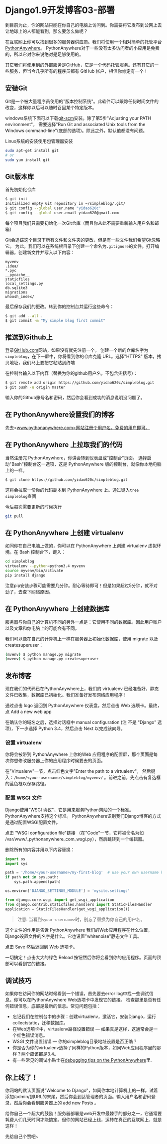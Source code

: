 # Django1.9开发博客03-部署

到目前为止，你的网站只能在你自己的电脑上访问到。你需要将它发布到公网上去让地球上的人都能看到，那么要怎么做呢？

在互联网上你可以找到很多的服务器供应商。我们将使用一个相对简单的托管平台[PythonAnywhere](http://pythonanywhere.com/)。
PythonAnywhere对于一些没有太多访问者的小应用是免费的，所以它对你来说绝对是足够使用的。

其它我们将使用到的外部服务是GitHub，它是一个代码托管服务。还有其它的一些服务，但当今几乎所有的程序员都有 GitHub 帐户，相信你肯定有一个！

## 安装Git

Git是一个被大量程序员使用的"版本控制系统"。此软件可以跟踪任何时间文件的改变，这样你以后可以随时召回某个特定版本。

windows系统下面可以下载[git-scm](http://git-scm.com/)安装。除了第5步"Adjusting your PATH environment"， 需要选择"Run Git and associated Unix
tools from the Windows command-line"(底部的选项)。除此之外，默认值都没有问题。

Linux系统的安装使用包管理器安装

```bash
sudo apt-get install git
# or
sudo yum install git
```

## Git版本库

首先初始化仓库

```bash
$ git init
Initialized empty Git repository in ~/simpleblog/.git/
$ git config --global user.name "yidao620c"
$ git config --global user.email yidao620@gmail.com
```

每个项目我们只需要初始化一次Git仓库（而且你从此不需要重新输入用户名和邮箱）

Git会追踪这个目录下所有文件和文件夹的更改，但是有一些文件我们希望Git忽略它。 为此，我们可以在系统根目录下创建一个命名为`.gitignore`的文件。打开编辑器，创建新文件并写入以下内容：

```
myvenv
.idea/
*.pyc
__pycache__
staticfiles
local_settings.py
db.sqlite3
migrations
whoosh_index/
```

最后保存我们的更改。转到你的控制台并运行这些命令：

```bash
$ git add --all .
$ git commit -m "My simple blog first commit"
```

## 推送到Github上

登录[GitHub.com](跳转到GitHub.com网站，注册一个新的免费账号)网站，如果没有就先注册一个。 创建一个新的仓库名字为`simpleblog`，在下一屏中，你将看到你的仓库克隆 URL。选择"HTTPS"
版本，拷贝地址，我们马上要把它粘贴到终端

在控制台输入以下内容（替换<yidao620c>为你的github用户名，不包含尖括号）：

```bash
$ git remote add origin https://github.com/yidao620c/simpleblog.git
$ git push -u origin master
```

输入你的Github账号名和密码，然后你会看到成功的消息说明没问题了。

## 在 PythonAnywhere设置我们的博客

先去<www.pythonanywhere.com>网站注册个用户名，免费的用户即可。

## 在 PythonAnywhere 上拉取我们的代码

当然注册完 PythonAnywhere，你讲会转到仪表盘或"控制台"页面。 选择启动"Bash"控制台这一选项，这是 PythonAnywhere 版的控制台，就像你本地电脑上的一样。

```bash
$ git clone https://github.com/yidao620c/simpleblog.git
```

这将会拉取一份你的代码副本到 PythonAnywhere 上。通过键入`tree simpleblog`查阅

今后每次需要更新的时候执行

```bash
git pull
```

## 在 PythonAnywhere 上创建 virtualenv

如同你在自己电脑上做的，你可以在 PythonAnywhere 上创建 virtualenv 虚拟环境。在 Bash 控制台下，键入：

```bash
cd simpleblog
virtualenv --python=python3.4 myvenv
source myvenv/bin/activate
pip install django
```

注意pip安装步骤可能需要几分钟。耐心等待即可！但是如果超过5分钟，就不对劲了，去查下网络原因。

## 在 PythonAnywhere 上创建数据库

服务器与你自己的计算机不同的另外一点是：它使用不同的数据库。因此用户账户以及文章和你电脑上的可能会有不同。

我们可以像在自己的计算机上一样在服务器上初始化数据库，使用 migrate 以及 createsuperuser：

```bash
(mvenv) $ python manage.py migrate
(mvenv) $ python manage.py createsuperuser
```

## 发布博客

现在我们的代码已在PythonAnywhere上，我们的 virtualenv 已经准备好，静态文件已收集，数据库已初始化。我们准备好发布网络应用程序！

通过点击 logo 返回到 PythonAnywhere 仪表盘，然后点击 Web 选项卡。最终，点 Add a new web app

在确认你的域名之后，选择对话框中 manual configuration (注 不是 "Django" 选项)，下一步选择 Python 3.4，然后点击 Next 以完成该向导。

### 设置 virtualenv

你将会被带到 PythonAnywhere 上你的Web 应用程序的配置屏，那个页面是每次你想修改服务器上你的应用程序时候要去的页面。

在"Virtualenv"一节，点击红色文字"Enter the path to a virtualenv"， 然后键入：`/home/<your-username>/simpleblog/myvenv/`
。前进之前，先点击有复选框的蓝色框以保存路径。

### 配置 WSGI 文件

Django使用"WSGI 协议"，它是用来服务Python网站的一个标准。PythonAnywhere支持这个标准。 PythonAnywhere识别我们Django博客的方式是通过配置WSGI配置文件。

点击 "WSGI configuration file"链接 （在"Code"一节，它将被命名为如 /var/www/<your-username>_pythonanywhere_com_wsgi.py），然后跳转到一个编辑器。

删除所有的内容并用以下内容替换：

```python
import os
import sys

path = '/home/<your-username>/my-first-blog'  # use your own username here
if path not in sys.path:
    sys.path.append(path)

os.environ['DJANGO_SETTINGS_MODULE'] = 'mysite.settings'

from django.core.wsgi import get_wsgi_application
from django.contrib.staticfiles.handlers import StaticFilesHandler
application = StaticFilesHandler(get_wsgi_application())
```

> 注意: 当看到`<your-username>`时，别忘了替换为你自己的用户名。

这个文件的作用是告诉 PythonAnywhere 我们的Web应用程序在什么位置，Django设置文件的名字是什么。它也设置"whitenoise"静态文件工具。

点击 Save 然后返回到 Web 选项卡。

一切搞定！点击大大的绿色 Reload 按钮然后你将会看到你的应用程序。页面的顶部可以看到它的链接。

## 调试技巧

如果你在访问你的网站时候看到一个错误，首先要去error log中找一些调试信息。你可以在PythonAnywhere Web选项卡中发现它的链接。 检查那里是否有任何错误信息，底部是最新的信息。常见问题包括：

* 忘记我们在控制台中的步骤：创建virtualenv，激活它，安装Django，运行collectstatic，迁移数据库。
* 在Web选项卡中，virtualenv路径设置错误 — 如果真是这样，这通常会是一个红色错误消息。
* WSGI 文件设置错误 — 你的simpleblog目录地址设置是否正确？
* 你是否为你的virtualenv选择了同样的Python版本，如同Web应用程序里的那样？两个应该都是3.4。
* 有一些常见的调试小贴士在[debugging tips on the PythonAnywhere](https://www.pythonanywhere.com/wiki/DebuggingImportError)里.

## 你上线了！

你网站的默认页面说"Welcome to Django"，如同你本地计算机上的一样。试着添加/admin/到URL的末尾，然后你会到达管理者的页面。输入用户名和密码登录，然后你会看到服务器上的 add new Posts 。

给你自己一个超大的鼓励！服务器部署是web开发中最棘手的部分之一，它通常要耗费人们几天时间才能搞定。但你的网站已经上线，运转在真正的互联网上，就是这样！

先给自己个赞吧~
